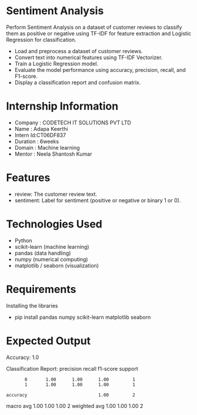 # Sentiment Analysis
Perform Sentiment Analysis on a dataset of customer reviews to classify them as positive or negative using TF-IDF for feature extraction and Logistic Regression for classification.
- Load and preprocess a dataset of customer reviews.
- Convert text into numerical features using TF-IDF Vectorizer.
- Train a Logistic Regression model.
- Evaluate the model performance using accuracy, precision, recall, and F1-score.
- Display a classification report and confusion matrix.
# Internship Information
- Company : CODETECH IT SOLUTIONS PVT LTD
- Name : Adapa Keerthi
- Intern Id:CT06DF837
- Duration : 6weeks
- Domain : Machine learning
- Mentor : Neela Shantosh Kumar
# Features
- review: The customer review text.
- sentiment: Label for sentiment (positive or negative or binary 1 or 0).
# Technologies Used
- Python
- scikit-learn (machine learning)
- pandas (data handling)
- numpy (numerical computing)
- matplotlib / seaborn (visualization)
# Requirements
 Installing the libraries
- pip install pandas numpy scikit-learn matplotlib seaborn
# Expected Output
Accuracy: 1.0

Classification Report:
              precision    recall  f1-score   support

           0       1.00      1.00      1.00         1
           1       1.00      1.00      1.00         1

    accuracy                           1.00         2
   macro avg       1.00      1.00      1.00         2
weighted avg       1.00      1.00      1.00         2





  

